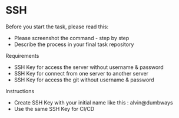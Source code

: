 # SSH

Before you start the task, please read this:
- Please screenshot the command - step by step
- Describe the process in your final task repository

Requirements
- SSH Key for access the server without username & password
- SSH Key for connect from one server to another server
- SSH Key for access the git without username & password

Instructions
- Create SSH Key with your initial name like this : alvin@dumbways
- Use the same SSH Key for CI/CD